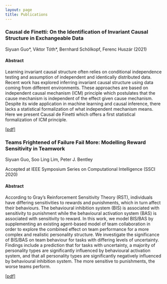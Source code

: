 ```yaml
---
layout: page
title: Publications
---
```


### Causal de Finetti: On the Identification of Invariant Causal Structure in Exchangeable Data 
Siyuan Guo*, Viktor Tóth*, Bernhard Schölkopf, Ferenc Huszár (2021)
#### Abstract
Learning invariant causal structure often relies on conditional independence testing and assumption of independent and identically distributed data. Recent work has explored inferring invariant causal
structure using data coming from different environments. These approaches are based on independent causal mechanism (ICM) principle which postulates that the cause mechanism is independent of
the effect given cause mechanism. Despite its wide application in
machine learning and causal inference, there lacks a statistical formalization of what independent mechanism means. Here we present
Causal de Finetti which offers a first statistical formalization of ICM
principle. 

[[pdf]](https://arxiv.org/pdf/2203.15756.pdf)
### Teams Frightened of Failure Fail More: Modelling Reward Sensitivity in Teamwork
Siyuan Guo, Soo Ling Lim, Peter J. Bentley

Accepted at IEEE Symposium Series on Computational Intelligence (SSCI 2020)
#### Abstract
According to Gray’s Reinforcement Sensitivity
Theory (RST), individuals have differing sensitivities to rewards
and punishments, which in turn affect their behaviours. The
behavioural inhibition system (BIS) is associated with sensitivity
to punishment while the behavioural activation system (BAS) is
associated with sensitivity to reward. In this work, we model
BIS/BAS by supplementing an existing agent-based model of team
collaboration in order to explore the combined effect on team
performance for a more complex and realistic personality
structure. We investigate the significance of BIS/BAS on team
behaviour for tasks with differing levels of uncertainty. Findings
include a prediction that for tasks with uncertainty, a majority of
personality types are significantly influenced by behavioural
activation system, and that all personality types are significantly
negatively influenced by behavioural inhibition system. The more
sensitive to punishments, the worse teams perform. 

[[pdf]](https://discovery.ucl.ac.uk/id/eprint/10124666/1/SSCI20_Frightened_Teams_Fail_More.pdf)

